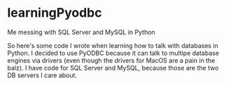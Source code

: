 # learningPyodbc
Me messing with SQL Server and MySQL in Python

So here's some code I wrote when learning how to talk with databases in Python. I decided to use PyODBC because it can talk to multipe database engines via drivers (even though the drivers for MacOS are a pain in the balz). I have code for SQL Server and MySQL, because those are the two DB servers I care about.
